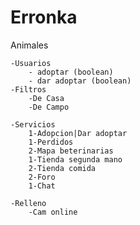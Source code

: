 # Erronka
Animales

	-Usuarios
		- adoptar (boolean)
		- dar adoptar (boolean)
	-Filtros
		-De Casa
		-De Campo
	
	-Servicios
		1-Adopcion|Dar adoptar
		1-Perdidos
		2-Mapa beterinarias
		1-Tienda segunda mano
		2-Tienda comida
		2-Foro
		1-Chat
	
	-Relleno
		-Cam online
